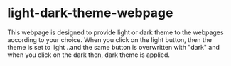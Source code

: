 # light-dark-theme-webpage
This webpage is designed to provide light or dark theme to the webpages according to your choice.
When you click on the light button, then the theme is set to light ..and the same button is overwritten with "dark" and when you click on the dark then, dark theme is applied.
